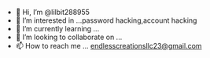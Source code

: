 - 👋 Hi, I’m @lilbit288955
- 👀 I’m interested in ...password hacking,account hacking
- 🌱 I’m currently learning ...
- 💞️ I’m looking to collaborate on ...
- 📫 How to reach me ...
endlesscreationsllc23@gmail.com
<!---
lilbit288955/lilbit288955 is a ✨ special ✨ repository because its `README.md` (this file) appears on your GitHub profile.
You can click the Preview link to take a look at your changes.
--->
